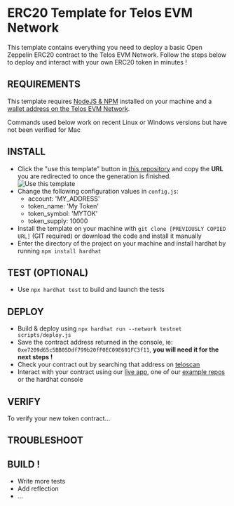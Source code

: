 # ERC20 Template for Telos EVM Network

This template contains everything you need to deploy a basic Open Zeppelin ERC20 contract to the Telos EVM Network. Follow the steps below to deploy and interact with your own ERC20 token in minutes ! 

## REQUIREMENTS

This template requires [NodeJS & NPM](https://docs.npmjs.com/downloading-and-installing-node-js-and-npm) installed on your machine and a [wallet address on the Telos EVM Network](https://www.telos.net?#getting-started).

Commands used below work on recent Linux or Windows versions but have not been verified for Mac

## INSTALL
- Click the "use this template" button in [this repository](https://github.com/telosnetwork/erc20-template) and copy the **URL** you are redirected to once the generation is finished.
![Use this template](https://i.imgur.com/6TB0NaE.jpg)
- Change the following configuration values in `config.js`:
    - account: 'MY_ADDRESS'
    - token_name: 'My Token'
    - token_symbol: 'MYTOK'
    - token_supply: 10000
- Install the template on your machine with `git clone [PREVIOUSLY COPIED URL]` (GIT required) or download the code and install it manually
- Enter the directory of the project on your machine and install hardhat by running `npm install hardhat`

## TEST (OPTIONAL)
- Use `npx hardhat test` to build and launch the tests

## DEPLOY
- Build & deploy using `npx hardhat run --network testnet scripts/deploy.js`
- Save the contract address returned in the console, ie: `0xe7209d65c5BB05Ddf799b20fF0EC09E691FC3f11`, **you will need it for the next steps !**
- Check your contract out by searching that address on [teloscan](https://testnet.teloscan.io)
- Interact with your contract using our [live app](https://www.telos.net), one of our [example repos](https://www.github.com/telosnetwork) or the hardhat console

## VERIFY
To verify your new token contract...

## TROUBLESHOOT

## BUILD !
- Write more tests
- Add reflection
- ...
